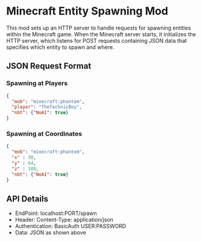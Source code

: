 # Minecraft Entity Spawning Mod

This mod sets up an HTTP server to handle requests for spawning entities within the Minecraft game. When the Minecraft server starts, it initializes the HTTP server, which listens for POST requests containing JSON data that specifies which entity to spawn and where.

## JSON Request Format
### Spawning at Players
```json
{
  "mob": "minecraft:phantom",
  "player": "TheTechnicBoy",
  "nbt": {"NoAI": true}
}
```
### Spawning at Coordinates
```json
{
  "mob": "minecraft:phantom",
  "x" : 30,
  "y" : 64,
  "z" : 100,
  "nbt": {"NoAI": true}
}
```
## API Details
- EndPoint: localhost:PORT/spawn
- Header: Content-Type: application/json
- Authentication: BasicAuth USER:PASSWORD
- Data: JSON as shown above
